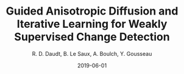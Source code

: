 ---
title: 'Guided Anisotropic Diffusion and Iterative Learning for Weakly Supervised Change Detection'
collection: publications
permalink: /publications/2019-CVPR-EarthVision-change
excerpt: ''
date: 2019-06-01
venue: 'IEEE/CVF Conf. on Computer Vision and Pattern Recognition (CVPR/EarthVision 19)'
paperurl: ''
type: 'conference'
author : 'R. D. Daudt, B. Le Saux, A. Boulch, Y. Gousseau'
note: "to be presented"
teaser: publications/2019-CVPR-EarthVision-change.png
---
